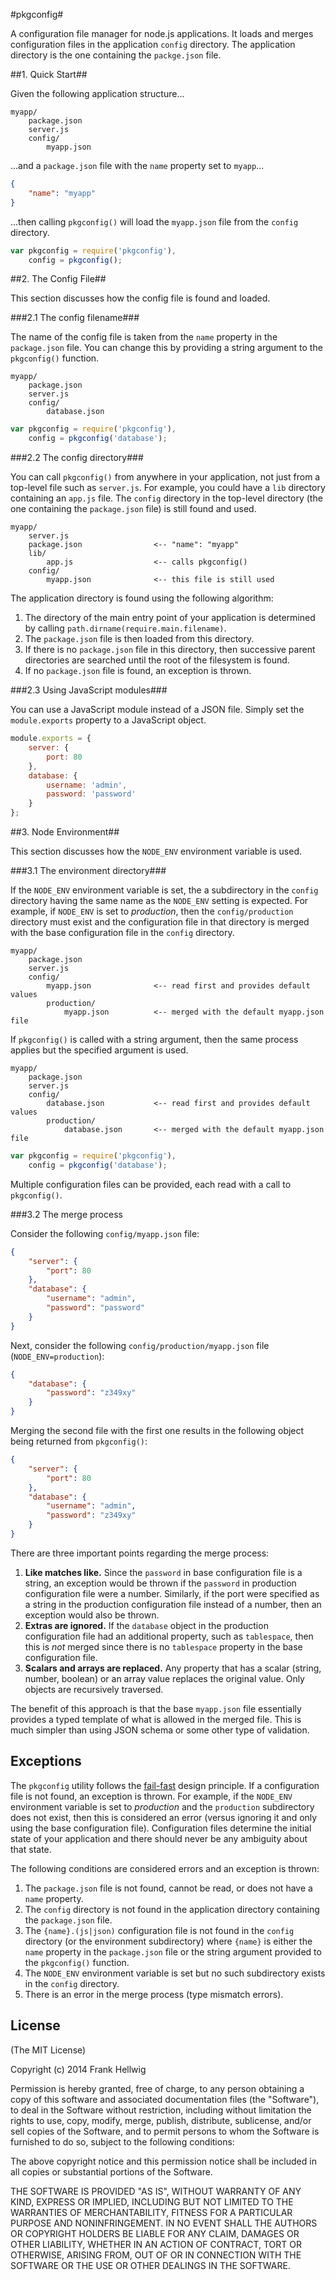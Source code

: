 #pkgconfig#

A configuration file manager for node.js applications. It loads and merges
configuration files in the application `config` directory. The application
directory is the one containing the `packge.json` file.

##1. Quick Start##

Given the following application structure...

```no-highlight
myapp/
    package.json
    server.js
    config/
        myapp.json
```

...and a `package.json` file with the `name` property set to `myapp`...

```json
{
    "name": "myapp"
}
```

...then calling `pkgconfig()` will load the `myapp.json` file from the `config` directory.

```javascript
var pkgconfig = require('pkgconfig'),
    config = pkgconfig(); 
```

##2. The Config File##

This section discusses how the config file is found and loaded.

###2.1 The config filename###

The name of the config file is taken from the `name` property in the `package.json` file.
You can change this by providing a string argument to the `pkgconfig()` function.

```no-highlight
myapp/
    package.json
    server.js
    config/
        database.json
```

```javascript
var pkgconfig = require('pkgconfig'),
    config = pkgconfig('database'); 
```

###2.2 The config directory###

You can call `pkgconfig()` from anywhere in your application, not just from a
top-level file such as `server.js`. For example, you could have a `lib`
directory containing an `app.js` file. The `config` directory in the top-level
directory (the one containing the `package.json` file) is still found and used.

```no-highlight
myapp/
    server.js
    package.json                <-- "name": "myapp"
    lib/
        app.js                  <-- calls pkgconfig()
    config/
        myapp.json              <-- this file is still used
```

The application directory is found using the following algorithm:

1. The directory of the main entry point of your application is determined by calling `path.dirname(require.main.filename)`.
2. The `package.json` file is then loaded from this directory.
3. If there is no `package.json` file in this directory, then successive parent directories are searched until the root of the filesystem is found.
4. If no `package.json` file is found, an exception is thrown.

###2.3 Using JavaScript modules###

You can use a JavaScript module instead of a JSON file.
Simply set the `module.exports` property to a JavaScript object.

```javascript
module.exports = {
    server: {
        port: 80
    },
    database: {
        username: 'admin',
        password: 'password'
    }
};
```

##3. Node Environment##

This section discusses how the `NODE_ENV` environment variable is used.

###3.1 The environment directory###

If the `NODE_ENV` environment variable is set, the a subdirectory in the
`config` directory having the same name as the `NODE_ENV` setting is expected.
For example, if `NODE_ENV` is set to *production*, then the `config/production`
directory must exist and the configuration file in that directory is merged
with the base configuration file in the `config` directory.

```no-highlight
myapp/
    package.json
    server.js
    config/
        myapp.json              <-- read first and provides default values
        production/
            myapp.json          <-- merged with the default myapp.json file
```

If `pkgconfig()` is called with a string argument, then the same process
applies but the specified argument is used.

```no-highlight
myapp/
    package.json
    server.js
    config/
        database.json           <-- read first and provides default values
        production/
            database.json       <-- merged with the default myapp.json file
```

```javascript
var pkgconfig = require('pkgconfig'),
    config = pkgconfig('database'); 
```

Multiple configuration files can be provided, each read with a call to `pkgconfig()`.

###3.2 The merge process

Consider the following `config/myapp.json` file:

```json
{
    "server": {
        "port": 80
    },
    "database": {
        "username": "admin",
        "password": "password"
    }
}
```

Next, consider the following `config/production/myapp.json` file (`NODE_ENV=production`):

```json
{
    "database": {
        "password": "z349xy"
    }
}
```

Merging the second file with the first one results in the following object
being returned from `pkgconfig()`:

```json
{
    "server": {
        "port": 80
    },
    "database": {
        "username": "admin",
        "password": "z349xy"
    }
}
```

There are three important points regarding the merge process:

1. **Like matches like.** Since the `password` in base configuration file is a string, an exception would be thrown if the `password` in production configuration file were a number. Similarly, if the port were specified as a string in the production configuration file instead of a number, then an exception would also be thrown.
2. **Extras are ignored.** If the `database` object in the production configuration file had an additional property, such as `tablespace`, then this is *not* merged since there is no `tablespace` property in the base configuration file.
3. **Scalars and arrays are replaced.** Any property that has a scalar (string, number, boolean) or an array value replaces the original value. Only objects are recursively traversed.

The benefit of this approach is that the base `myapp.json` file essentially
provides a typed template of what is allowed in the merged file. This is much
simpler than using JSON schema or some other type of validation.

Exceptions
----------

The `pkgconfig` utility follows the
[fail-fast](http://en.wikipedia.org/wiki/Fail-fast) design principle. If a
configuration file is not found, an exception is thrown. For example, if the
`NODE_ENV` environment variable is set to *production* and the `production`
subdirectory does not exist, then this is considered an error (versus ignoring
it and only using the base configuration file). Configuration files determine
the initial state of your application and there should never be any ambiguity
about that state.

The following conditions are considered errors and an exception is thrown:

1. The `package.json` file is not found, cannot be read, or does not have a `name` property.
2. The `config` directory is not found in the application directory containing the `package.json` file.
3. The `{name}.(js|json)` configuration file is not found in the `config` directory (or the environment subdirectory) where `{name}` is either the `name` property in the `package.json` file or the string argument provided to the `pkgconfig()` function.
4. The `NODE_ENV` environment variable is set but no such subdirectory exists in the `config` directory.
5. There is an error in the merge process (type mismatch errors).

License
-------

(The MIT License)

Copyright (c) 2014 Frank Hellwig

Permission is hereby granted, free of charge, to any person obtaining a copy of this software and associated documentation files (the "Software"), to deal in the Software without restriction, including without limitation the rights to use, copy, modify, merge, publish, distribute, sublicense, and/or sell copies of the Software, and to permit persons to whom the Software is furnished to do so, subject to the following conditions:

The above copyright notice and this permission notice shall be included in all copies or substantial portions of the Software.

THE SOFTWARE IS PROVIDED "AS IS", WITHOUT WARRANTY OF ANY KIND, EXPRESS OR IMPLIED, INCLUDING BUT NOT LIMITED TO THE WARRANTIES OF MERCHANTABILITY, FITNESS FOR A PARTICULAR PURPOSE AND NONINFRINGEMENT. IN NO EVENT SHALL THE AUTHORS OR COPYRIGHT HOLDERS BE LIABLE FOR ANY CLAIM, DAMAGES OR OTHER LIABILITY, WHETHER IN AN ACTION OF CONTRACT, TORT OR OTHERWISE, ARISING FROM, OUT OF OR IN CONNECTION WITH THE SOFTWARE OR THE USE OR OTHER DEALINGS IN THE SOFTWARE.
